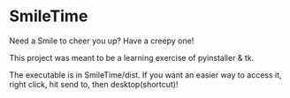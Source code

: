 # SmileTime
Need a Smile to cheer you up? Have a creepy one!

This project was meant to be a learning exercise of pyinstaller & tk.

The executable is in SmileTime/dist. If you want an easier way to access it, right click, hit send to, then desktop(shortcut)!
